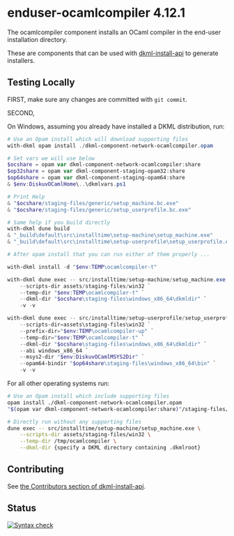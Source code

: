 # enduser-ocamlcompiler 4.12.1

The ocamlcompiler component installs an OCaml compiler in the end-user
installation directory.

These are components that can be used with [dkml-install-api](https://diskuv.github.io/dkml-install-api/index.html)
to generate installers.

## Testing Locally

FIRST, make sure any changes are committed with `git commit`.

SECOND,

On Windows, assuming you already have installed a DKML distribution, run:

```powershell
# Use an Opam install which will download supporting files
with-dkml opam install ./dkml-component-network-ocamlcompiler.opam

# Set vars we will use below
$ocshare = opam var dkml-component-network-ocamlcompiler:share
$op32share = opam var dkml-component-staging-opam32:share
$op64share = opam var dkml-component-staging-opam64:share
& $env:DiskuvOCamlHome\..\dkmlvars.ps1

# Print Help
& "$ocshare/staging-files/generic/setup_machine.bc.exe"
& "$ocshare/staging-files/generic/setup_userprofile.bc.exe"

# Same help if you build directly
with-dkml dune build
& "_build\default\src\installtime\setup-machine\setup_machine.exe"
& "_build\default\src\installtime\setup-userprofile\setup_userprofile.exe"

# After opam install that you can run either of them properly ...

with-dkml install -d "$env:TEMP\ocamlcompiler-t"

with-dkml dune exec -- src/installtime/setup-machine/setup_machine.exe `
    --scripts-dir assets/staging-files/win32 `
    --temp-dir "$env:TEMP\ocamlcompiler-t" `
    --dkml-dir "$ocshare\staging-files\windows_x86_64\dkmldir" `
    -v -v

with-dkml dune exec -- src/installtime/setup-userprofile/setup_userprofile.exe `
    --scripts-dir=assets\staging-files\win32 `
    --prefix-dir="$env:TEMP\ocamlcompiler-up" `
    --temp-dir="$env:TEMP\ocamlcompiler-t" `
    --dkml-dir "$ocshare\staging-files\windows_x86_64\dkmldir" `
    --abi windows_x86_64 `
    --msys2-dir "$env:DiskuvOCamlMSYS2Dir" `
    --opam64-bindir "$op64share\staging-files\windows_x86_64\bin" `
    -v -v
```

For all other operating systems run:

```bash
# Use an Opam install which include supporting files
opam install ./dkml-component-network-ocamlcompiler.opam
"$(opam var dkml-component-network-ocamlcompiler:share)"/staging-files/generic/install.bc.exe

# Directly run without any supporting files
dune exec -- src/installtime/setup-machine/setup_machine.exe \
    --scripts-dir assets/staging-files/win32 \
    --temp-dir /tmp/ocamlcompiler \
    --dkml-dir {specify a DKML directory containing .dkmlroot}
```

## Contributing

See [the Contributors section of dkml-install-api](https://github.com/diskuv/dkml-install-api/blob/main/contributors/README.md).

## Status

[![Syntax check](https://github.com/diskuv/dkml-component-ocamlcompiler/actions/workflows/syntax.yml/badge.svg)](https://github.com/diskuv/dkml-component-ocamlcompiler/actions/workflows/syntax.yml)
